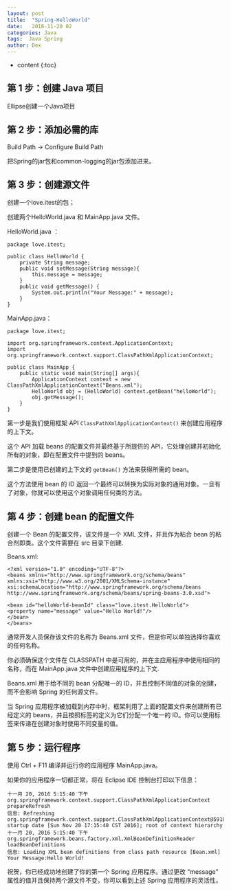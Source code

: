 ```yaml
---
layout: post
title:  "Spring-HelloWorld"
date:   2016-11-20 02
categories: Java
tags:  Java Spring
author: Dex
---
```


* content
{:toc}





## 第 1 步：创建 Java 项目 ##

Ellipse创建一个Java项目

## 第 2 步：添加必需的库 ##

Build Path -> Configure Build Path

把Spring的jar包和common-logging的jar包添加进来。

## 第 3 步：创建源文件 ##

创建一个love.itest的包；

创建两个HelloWorld.java 和 MainApp.java 文件。

HelloWorld.java ：

	package love.itest;
	
	public class HelloWorld {
		private String message;
		public void setMessage(String message){
			this.message = message;
		}
		public void getMessage() {
			System.out.println("Your Message:" + message);
		}
	}

MainApp.java：

	package love.itest;
	
	import org.springframework.context.ApplicationContext;
	import org.springframework.context.support.ClassPathXmlApplicationContext;
	
	public class MainApp {
		public static void main(String[] args){
			ApplicationContext context = new ClassPathXmlApplicationContext("Beans.xml");
			HelloWorld obj = (HelloWorld) context.getBean("helloWorld");
			obj.getMessage();
		}
	}

第一步是我们使用框架 API  `ClassPathXmlApplicationContext()` 来创建应用程序的上下文。

这个 API 加载 beans 的配置文件并最终基于所提供的 API，它处理创建并初始化所有的对象，即在配置文件中提到的 beans。

第二步是使用已创建的上下文的 `getBean()` 方法来获得所需的 bean。

这个方法使用 bean 的 ID 返回一个最终可以转换为实际对象的通用对象。一旦有了对象，你就可以使用这个对象调用任何类的方法。

## 第 4 步：创建 bean 的配置文件 ##

创建一个 Bean 的配置文件，该文件是一个 XML 文件，并且作为粘合 bean 的粘合剂即类。这个文件需要在 src 目录下创建.

Beans.xml:

	<?xml version="1.0" encoding="UTF-8"?>
	<beans xmlns="http://www.springframework.org/schema/beans"
	xmlns:xsi="http://www.w3.org/2001/XMLSchema-instance"
	xsi:schemaLocation="http://www.springframework.org/schema/beans
	http://www.springframework.org/schema/beans/spring-beans-3.0.xsd">
	
	<bean id="helloWorld-beanId" class="love.itest.HelloWorld">
	<property name="message" value="Hello World!"/>
	</bean>
	</beans>

通常开发人员保存该文件的名称为 Beans.xml 文件，但是你可以单独选择你喜欢的任何名称。

你必须确保这个文件在 CLASSPATH 中是可用的，并在主应用程序中使用相同的名称，而在 MainApp.java 文件中创建应用程序的上下文.

Beans.xml 用于给不同的 bean 分配唯一的 ID，并且控制不同值的对象的创建，而不会影响 Spring 的任何源文件。

当 Spring 应用程序被加载到内存中时，框架利用了上面的配置文件来创建所有已经定义的 beans，并且按照标签的定义为它们分配一个唯一的 ID。你可以使用标签来传递在创建对象时使用不同变量的值。

## 第 5 步：运行程序 ##

使用 Ctrl + F11 编译并运行你的应用程序 MainApp.java。

如果你的应用程序一切都正常，将在 Eclipse IDE 控制台打印以下信息：

	十一月 20, 2016 5:15:40 下午 org.springframework.context.support.ClassPathXmlApplicationContext prepareRefresh
	信息: Refreshing org.springframework.context.support.ClassPathXmlApplicationContext@5910e440: startup date [Sun Nov 20 17:15:40 CST 2016]; root of context hierarchy
	十一月 20, 2016 5:15:40 下午 org.springframework.beans.factory.xml.XmlBeanDefinitionReader loadBeanDefinitions
	信息: Loading XML bean definitions from class path resource [Bean.xml]
	Your Message:Hello World!

祝贺，你已经成功地创建了你的第一个 Spring 应用程序。通过更改 “message” 属性的值并且保持两个源文件不变，你可以看到上述 Spring 应用程序的灵活性。